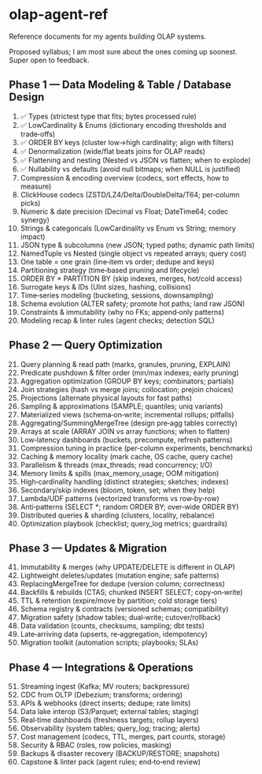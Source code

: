 # olap-agent-ref
Reference documents for my agents building OLAP systems.

Proposed syllabus; I am most sure about the ones coming up soonest. Super open to feedback.

## Phase 1 — Data Modeling & Table / Database Design 

1. ✅ Types (strictest type that fits; bytes processed rule)
2. ✅ LowCardinality & Enums (dictionary encoding thresholds and trade‑offs)
3. ✅ ORDER BY keys (cluster low→high cardinality; align with filters)
4. ✅ Denormalization (wide/flat beats joins for OLAP reads)
5. ✅ Flattening and nesting (Nested vs JSON vs flatten; when to explode)
6. ✅ Nullability vs defaults (avoid null bitmaps; when NULL is justified)
7. Compression & encoding overview (codecs, sort effects, how to measure)
8. ClickHouse codecs (ZSTD/LZ4/Delta/DoubleDelta/T64; per‑column picks)
9. Numeric & date precision (Decimal vs Float; DateTime64; codec synergy)
10. Strings & categoricals (LowCardinality vs Enum vs String; memory impact)
11. JSON type & subcolumns (new JSON; typed paths; dynamic path limits)
12. NamedTuple vs Nested (single object vs repeated arrays; query cost)
13. One table = one grain (line‑item vs order; dedupe and keys)
14. Partitioning strategy (time‑based pruning and lifecycle)
15. ORDER BY × PARTITION BY (skip indexes, merges, hot/cold access)
16. Surrogate keys & IDs (UInt sizes, hashing, collisions)
17. Time‑series modeling (bucketing, sessions, downsampling)
18. Schema evolution (ALTER safety; promote hot paths; land raw JSON)
19. Constraints & immutability (why no FKs; append‑only patterns)
20. Modeling recap & linter rules (agent checks; detection SQL)

## Phase 2 — Query Optimization 

21. Query planning & read path (marks, granules, pruning, EXPLAIN)
22. Predicate pushdown & filter order (min/max indexes; early pruning)
23. Aggregation optimization (GROUP BY keys; combinators; partials)
24. Join strategies (hash vs merge joins; collocation; prejoin choices)
25. Projections (alternate physical layouts for fast paths)
26. Sampling & approximations (SAMPLE; quantiles; uniq variants)
27. Materialized views (schema‑on‑write; incremental rollups; pitfalls)
28. Aggregating/SummingMergeTree (design pre‑agg tables correctly)
29. Arrays at scale (ARRAY JOIN vs array functions; when to flatten)
30. Low‑latency dashboards (buckets, precompute, refresh patterns)
31. Compression tuning in practice (per‑column experiments, benchmarks)
32. Caching & memory locality (mark cache, OS cache, query cache)
33. Parallelism & threads (max_threads; read concurrency; I/O)
34. Memory limits & spills (max_memory_usage; OOM mitigation)
35. High‑cardinality handling (distinct strategies; sketches; indexes)
36. Secondary/skip indexes (bloom, token, set; when they help)
37. Lambda/UDF patterns (vectorized transforms vs row‑by‑row)
38. Anti‑patterns (SELECT *; random ORDER BY; over‑wide ORDER BY)
39. Distributed queries & sharding (clusters, locality, rebalance)
40. Optimization playbook (checklist; query_log metrics; guardrails)

## Phase 3 — Updates & Migration 

41. Immutability & merges (why UPDATE/DELETE is different in OLAP)
42. Lightweight deletes/updates (mutation engine; safe patterns)
43. ReplacingMergeTree for dedupe (version column; correctness)
44. Backfills & rebuilds (CTAS; chunked INSERT SELECT; copy‑on‑write)
45. TTL & retention (expire/move by partition; cold storage tiers)
46. Schema registry & contracts (versioned schemas; compatibility)
47. Migration safety (shadow tables; dual‑write; cutover/rollback)
48. Data validation (counts, checksums, sampling; dbt tests)
49. Late‑arriving data (upserts, re‑aggregation, idempotency)
50. Migration toolkit (automation scripts; playbooks; SLAs)

## Phase 4 — Integrations & Operations

51. Streaming ingest (Kafka; MV routers; backpressure)
52. CDC from OLTP (Debezium; transforms; ordering)
53. APIs & webhooks (direct inserts; dedupe; rate limits)
54. Data lake interop (S3/Parquet; external tables; staging)
55. Real‑time dashboards (freshness targets; rollup layers)
56. Observability (system tables; query_log; tracing; alerts)
57. Cost management (codecs, TTL, merges, part counts, storage)
58. Security & RBAC (roles, row policies, masking)
59. Backups & disaster recovery (BACKUP/RESTORE; snapshots)
60. Capstone & linter pack (agent rules; end‑to‑end review)

